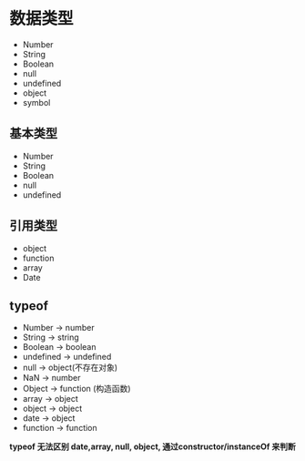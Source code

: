 # 数据类型

- Number
- String
- Boolean
- null
- undefined
- object
- symbol


## 基本类型

- Number
- String
- Boolean
- null
- undefined

## 引用类型
- object
- function
- array
- Date

## typeof

- Number -> number  
- String -> string  
- Boolean -> boolean  
- undefined -> undefined  
- null -> object(不存在对象)  
- NaN -> number  
- Object -> function (构造函数)
- array -> object
- object -> object
- date -> object
- function -> function

**typeof 无法区别 date,array, null, object, 通过constructor/instanceOf 来判断**





